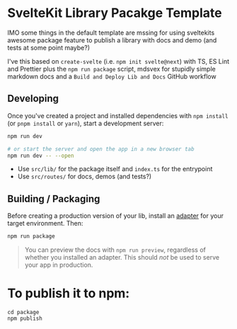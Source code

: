 # SvelteKit Library Pacakge Template

IMO some things in the default template are mssing for using sveltekits awesome package feature to publish a library with docs and demo (and tests at some point maybe?)

I've this based on `create-svelte` (i.e. `npm init svelte@next`) with TS, ES Lint and Prettier plus the `npm run package` script, mdsvex for stupidly simple markdown docs and a `Build and Deploy Lib and Docs` GitHub workflow


## Developing

Once you've created a project and installed dependencies with `npm install` (or `pnpm install` or `yarn`), start a development server:

```bash
npm run dev

# or start the server and open the app in a new browser tab
npm run dev -- --open
```

* Use `src/lib/` for the package itself and `index.ts` for the entrypoint
* Use `src/routes/` for docs, demos (and tests?)

## Building / Packaging

Before creating a production version of your lib, install an [adapter](https://kit.svelte.dev/docs#adapters) for your target environment. Then:

```bash
npm run package
```

> You can preview the docs with `npm run preview`, regardless of whether you installed an adapter. This should _not_ be used to serve your app in production.

 # To publish it to npm:
```
cd package
npm publish
``` 
